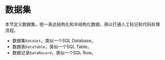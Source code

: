 # 数据集

本节定义数据集，统一表达结构化和半结构化数据，用以打通人工标记和代码处理流程。

- 数据集`DataSet`，类似一个SQL Database。
- 数据表`DataTable`，类似一个SQL Table。
- 数据记录`DataRecord`，类似一个SQL Row。
